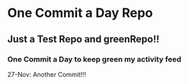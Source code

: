 # One Commit a Day Repo
## Just a Test Repo and greenRepo!!
### One Commit a Day to keep green my activity feed 

27-Nov: Another Commit!!!